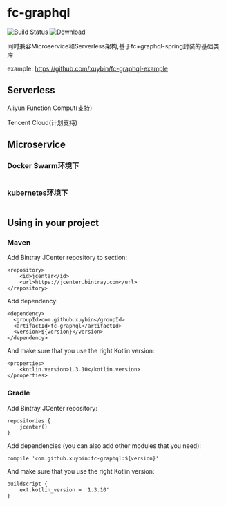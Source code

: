 # fc-graphql
[![Build Status](https://travis-ci.org/xuybin/fc-graphql.svg?branch=master)](https://travis-ci.org/xuybin/fc-graphql)
[![Download](https://api.bintray.com/packages/xuybin/maven/fc-graphql/images/download.svg) ](https://bintray.com/xuybin/maven/fc-graphql/_latestVersion)

同时兼容Microservice和Serverless架构,基于fc+graphql-spring封装的基础类库

example: https://github.com/xuybin/fc-graphql-example

## Serverless

Aliyun Function Comput(支持)

Tencent Cloud(计划支持)

## Microservice
### Docker Swarm环境下
``` bash
```
### kubernetes环境下
``` bash
```

## Using in your project
### Maven

Add Bintray JCenter repository to <repositories> section:

```
<repository>
    <id>jcenter</id>
    <url>https://jcenter.bintray.com</url>
</repository>
```

Add dependency:

```
<dependency>
  <groupId>com.github.xuybin</groupId>
  <artifactId>fc-graphql</artifactId>
  <version>${version}</version>
</dependency>
```

And make sure that you use the right Kotlin version:

```
<properties>
    <kotlin.version>1.3.10</kotlin.version>
</properties>
```

### Gradle

Add Bintray JCenter repository:

```
repositories {
    jcenter()
}
```
Add dependencies (you can also add other modules that you need):

```
compile 'com.github.xuybin:fc-graphql:${version}'
```

And make sure that you use the right Kotlin version:

```
buildscript {
    ext.kotlin_version = '1.3.10'
}
```
